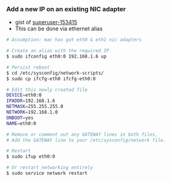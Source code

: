 ### Add a new IP on an existing NIC adapter

- gist of [superuser-153415](http://superuser.com/questions/153415/how-do-you-create-a-new-network-eth)
- This can be done via ethernet alias

```bash
# Assumption: mac has got eth0 & eth1 nic adapters

# Create an alias with the required IP
$ sudo ifconfig eth0:0 192.168.1.6 up

# Persist reboot
$ cd /etc/sysconfig/network-scripts/
$ sudo cp ifcfg-eth0 ifcfg-eth0:0

# Edit this newly created file
DEVICE=eth0:0
IPADDR=192.168.1.6
NETMASK=255.255.255.0
NETWORK=192.168.1.0
ONBOOT=yes
NAME=eth0:0

# Remove or comment out any GATEWAY lines in both files,
# Add the GATEWAY line to your /etc/sysconfig/network file. 

# Restart
$ sudo ifup eth0:0 

# Or restart networking entirely
$ sudo service network restart

```
